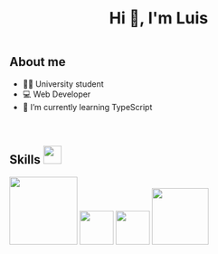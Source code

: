 <div id="user-content-toc">
  <ul align="center">
    <summary><h1 style="display: inline-block">Hi 👋, I'm Luis</h1></summary>
  </ul>
</div>

<!-- About me -->

## About me

- 👨‍🎓 University student 
- 💻 Web Developer
- 📖 I’m currently learning TypeScript
<br>

<!-- Tech Skills -->

<h2> Skills <img src = "https://media2.giphy.com/media/QssGEmpkyEOhBCb7e1/giphy.gif?cid=ecf05e47a0n3gi1bfqntqmob8g9aid1oyj2wr3ds3mg700bl&rid=giphy.gif" width = 32px> </h2>

<a><img width='120px' src="https://cdn.jsdelivr.net/gh/devicons/devicon@latest/icons/angular/angular-original-wordmark.svg"/></a>
<a><img width='60px' src="https://cdn.jsdelivr.net/gh/devicons/devicon@latest/icons/typescript/typescript-original.svg" /></a>
<a href='https://github.com/LuisHZ0x/calculadora_divisas.git'><img width='60px' src="https://cdn.jsdelivr.net/gh/devicons/devicon@latest/icons/javascript/javascript-original.svg" /></a>
<a><img width='100px' src="https://cdn.jsdelivr.net/gh/devicons/devicon@latest/icons/php/php-original.svg" /></a>
